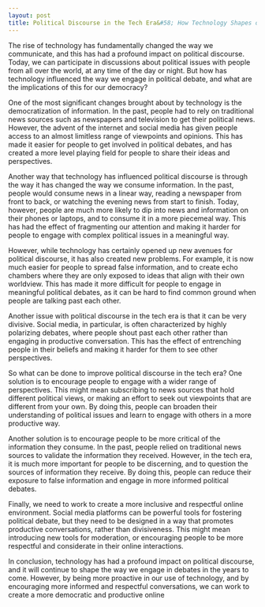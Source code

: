```yaml
---
layout: post
title: Political Discourse in the Tech Era&#58; How Technology Shapes our Debates
---
```


The rise of technology has fundamentally changed the way we communicate, and this has had a profound impact on political discourse. Today, we can participate in discussions about political issues with people from all over the world, at any time of the day or night. But how has technology influenced the way we engage in political debate, and what are the implications of this for our democracy?

One of the most significant changes brought about by technology is the democratization of information. In the past, people had to rely on traditional news sources such as newspapers and television to get their political news. However, the advent of the internet and social media has given people access to an almost limitless range of viewpoints and opinions. This has made it easier for people to get involved in political debates, and has created a more level playing field for people to share their ideas and perspectives.

Another way that technology has influenced political discourse is through the way it has changed the way we consume information. In the past, people would consume news in a linear way, reading a newspaper from front to back, or watching the evening news from start to finish. Today, however, people are much more likely to dip into news and information on their phones or laptops, and to consume it in a more piecemeal way. This has had the effect of fragmenting our attention and making it harder for people to engage with complex political issues in a meaningful way.

However, while technology has certainly opened up new avenues for political discourse, it has also created new problems. For example, it is now much easier for people to spread false information, and to create echo chambers where they are only exposed to ideas that align with their own worldview. This has made it more difficult for people to engage in meaningful political debates, as it can be hard to find common ground when people are talking past each other.

Another issue with political discourse in the tech era is that it can be very divisive. Social media, in particular, is often characterized by highly polarizing debates, where people shout past each other rather than engaging in productive conversation. This has the effect of entrenching people in their beliefs and making it harder for them to see other perspectives.

So what can be done to improve political discourse in the tech era? One solution is to encourage people to engage with a wider range of perspectives. This might mean subscribing to news sources that hold different political views, or making an effort to seek out viewpoints that are different from your own. By doing this, people can broaden their understanding of political issues and learn to engage with others in a more productive way.

Another solution is to encourage people to be more critical of the information they consume. In the past, people relied on traditional news sources to validate the information they received. However, in the tech era, it is much more important for people to be discerning, and to question the sources of information they receive. By doing this, people can reduce their exposure to false information and engage in more informed political debates.

Finally, we need to work to create a more inclusive and respectful online environment. Social media platforms can be powerful tools for fostering political debate, but they need to be designed in a way that promotes productive conversations, rather than divisiveness. This might mean introducing new tools for moderation, or encouraging people to be more respectful and considerate in their online interactions.

In conclusion, technology has had a profound impact on political discourse, and it will continue to shape the way we engage in debates in the years to come. However, by being more proactive in our use of technology, and by encouraging more informed and respectful conversations, we can work to create a more democratic and productive online
